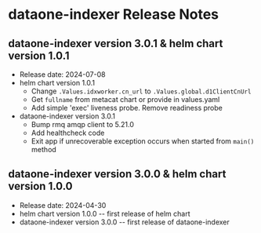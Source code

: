 # dataone-indexer Release Notes

## dataone-indexer version 3.0.1 & helm chart version 1.0.1

* Release date: 2024-07-08
* helm chart version 1.0.1
  * Change `.Values.idxworker.cn_url` to `.Values.global.d1ClientCnUrl`
  * Get `fullname` from metacat chart or provide in values.yaml
  * Add simple 'exec' liveness probe. Remove readiness probe
* dataone-indexer version 3.0.1
  * Bump rmq amqp client to 5.21.0
  * Add healthcheck code
  * Exit app if unrecoverable exception occurs when started from `main()` method

## dataone-indexer version 3.0.0 & helm chart version 1.0.0

* Release date: 2024-04-30
* helm chart version 1.0.0 -- first release of helm chart
* dataone-indexer version 3.0.0 -- first release of dataone-indexer
